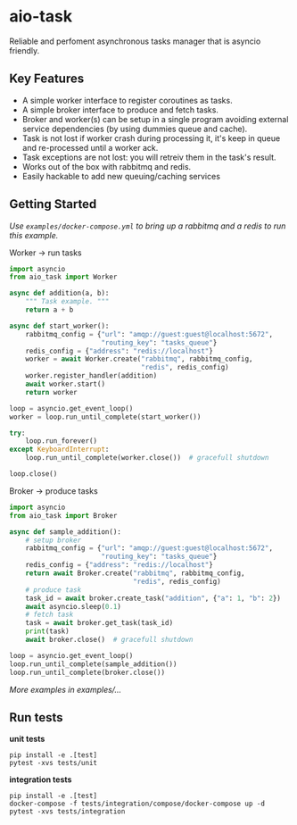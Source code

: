 # aio-task

Reliable and perfoment asynchronous tasks manager that is asyncio friendly.

## Key Features

- A simple worker interface to register coroutines as tasks.
- A simple broker interface to produce and fetch tasks.
- Broker and worker(s) can be setup in a single program avoiding external service dependencies (by using dummies queue and cache).
- Task is not lost if worker crash during processing it, it's keep in queue and re-processed until a worker ack.
- Task exceptions are not lost: you will retreiv them in the task's result.
- Works out of the box with rabbitmq and redis.
- Easily hackable to add new queuing/caching services

## Getting Started

*Use `examples/docker-compose.yml` to bring up a rabbitmq and a redis to run this example.*

Worker → run tasks
```python
import asyncio
from aio_task import Worker

async def addition(a, b):
    """ Task example. """
    return a + b

async def start_worker():
    rabbitmq_config = {"url": "amqp://guest:guest@localhost:5672",
                       "routing_key": "tasks_queue"}
    redis_config = {"address": "redis://localhost"}
    worker = await Worker.create("rabbitmq", rabbitmq_config,
                                 "redis", redis_config)
    worker.register_handler(addition)
    await worker.start()
    return worker

loop = asyncio.get_event_loop()
worker = loop.run_until_complete(start_worker())

try:
    loop.run_forever()
except KeyboardInterrupt:
    loop.run_until_complete(worker.close())  # gracefull shutdown

loop.close()
```

Broker → produce tasks
```python
import asyncio
from aio_task import Broker

async def sample_addition():
    # setup broker
    rabbitmq_config = {"url": "amqp://guest:guest@localhost:5672",
                       "routing_key": "tasks_queue"}
    redis_config = {"address": "redis://localhost"}
    return await Broker.create("rabbitmq", rabbitmq_config,
                               "redis", redis_config)
    # produce task
    task_id = await broker.create_task("addition", {"a": 1, "b": 2})
    await asyncio.sleep(0.1)
    # fetch task
    task = await broker.get_task(task_id)
    print(task)
    await broker.close()  # gracefull shutdown

loop = asyncio.get_event_loop()
loop.run_until_complete(sample_addition())
loop.run_until_complete(broker.close())
```

*More examples in examples/...*


## Run tests

**unit tests**
```
pip install -e .[test]
pytest -xvs tests/unit
```

**integration tests**
```
pip install -e .[test]
docker-compose -f tests/integration/compose/docker-compose up -d
pytest -xvs tests/integration
```
